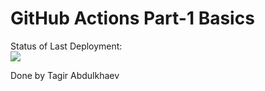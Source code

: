 # GitHub Actions Part-1 Basics


Status of Last Deployment:<br>
<img src="https://github.com/abtagir/github-actions-part-1-basics/workflows/My-GitHubActions-Basics/badge.svg?branch=master"><br>


Done by Tagir Abdulkhaev
